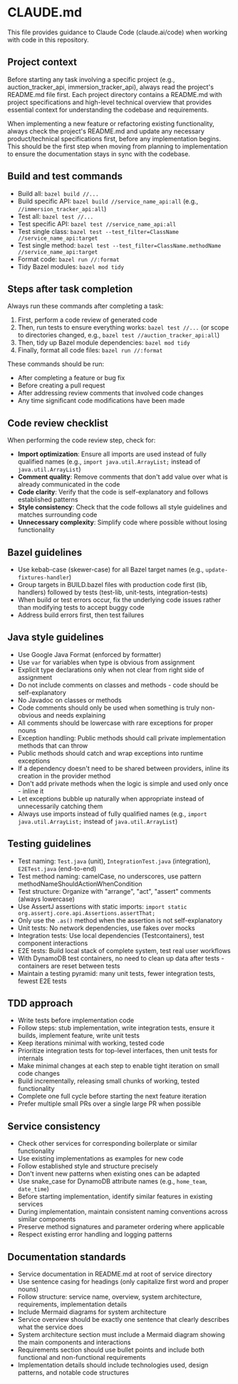# CLAUDE.md

This file provides guidance to Claude Code (claude.ai/code) when working with code in this repository.

## Project context

Before starting any task involving a specific project (e.g., auction_tracker_api, immersion_tracker_api), always read the project's README.md file first. Each project directory contains a README.md with project specifications and high-level technical overview that provides essential context for understanding the codebase and requirements.

When implementing a new feature or refactoring existing functionality, always check the project's README.md and update any necessary product/technical specifications first, before any implementation begins. This should be the first step when moving from planning to implementation to ensure the documentation stays in sync with the codebase.

## Build and test commands

- Build all: `bazel build //...`
- Build specific API: `bazel build //service_name_api:all` (e.g., `//immersion_tracker_api:all`)
- Test all: `bazel test //...`
- Test specific API: `bazel test //service_name_api:all`
- Test single class: `bazel test --test_filter=ClassName //service_name_api:target`
- Test single method: `bazel test --test_filter=ClassName.methodName //service_name_api:target`
- Format code: `bazel run //:format`
- Tidy Bazel modules: `bazel mod tidy`

## Steps after task completion

Always run these commands after completing a task:

1. First, perform a code review of generated code
2. Then, run tests to ensure everything works: `bazel test //...` (or scope to directories changed, e.g., `bazel test //auction_tracker_api:all`)
3. Then, tidy up Bazel module dependencies: `bazel mod tidy`
4. Finally, format all code files: `bazel run //:format`

These commands should be run:

- After completing a feature or bug fix
- Before creating a pull request
- After addressing review comments that involved code changes
- Any time significant code modifications have been made

## Code review checklist

When performing the code review step, check for:

- **Import optimization**: Ensure all imports are used instead of fully qualified names (e.g., `import java.util.ArrayList;` instead of `java.util.ArrayList`)
- **Comment quality**: Remove comments that don't add value over what is already communicated in the code
- **Code clarity**: Verify that the code is self-explanatory and follows established patterns
- **Style consistency**: Check that the code follows all style guidelines and matches surrounding code
- **Unnecessary complexity**: Simplify code where possible without losing functionality

## Bazel guidelines

- Use kebab-case (skewer-case) for all Bazel target names (e.g., `update-fixtures-handler`)
- Group targets in BUILD.bazel files with production code first (lib, handlers) followed by tests (test-lib, unit-tests, integration-tests)
- When build or test errors occur, fix the underlying code issues rather than modifying tests to accept buggy code
- Address build errors first, then test failures

## Java style guidelines

- Use Google Java Format (enforced by formatter)
- Use `var` for variables when type is obvious from assignment
- Explicit type declarations only when not clear from right side of assignment
- Do not include comments on classes and methods - code should be self-explanatory
- No Javadoc on classes or methods
- Code comments should only be used when something is truly non-obvious and needs explaining
- All comments should be lowercase with rare exceptions for proper nouns
- Exception handling: Public methods should call private implementation methods that can throw
- Public methods should catch and wrap exceptions into runtime exceptions
- If a dependency doesn't need to be shared between providers, inline its creation in the provider method
- Don't add private methods when the logic is simple and used only once - inline it
- Let exceptions bubble up naturally when appropriate instead of unnecessarily catching them
- Always use imports instead of fully qualified names (e.g., `import java.util.ArrayList;` instead of `java.util.ArrayList`)

## Testing guidelines

- Test naming: `Test.java` (unit), `IntegrationTest.java` (integration), `E2ETest.java` (end-to-end)
- Test method naming: camelCase, no underscores, use pattern methodNameShouldActionWhenCondition
- Test structure: Organize with "arrange", "act", "assert" comments (always lowercase)
- Use AssertJ assertions with static imports: `import static org.assertj.core.api.Assertions.assertThat;`
- Only use the `.as()` method when the assertion is not self-explanatory
- Unit tests: No network dependencies, use fakes over mocks
- Integration tests: Use local dependencies (Testcontainers), test component interactions
- E2E tests: Build local stack of complete system, test real user workflows
- With DynamoDB test containers, no need to clean up data after tests - containers are reset between tests
- Maintain a testing pyramid: many unit tests, fewer integration tests, fewest E2E tests

## TDD approach

- Write tests before implementation code
- Follow steps: stub implementation, write integration tests, ensure it builds, implement feature, write unit tests
- Keep iterations minimal with working, tested code
- Prioritize integration tests for top-level interfaces, then unit tests for internals
- Make minimal changes at each step to enable tight iteration on small code changes
- Build incrementally, releasing small chunks of working, tested functionality
- Complete one full cycle before starting the next feature iteration
- Prefer multiple small PRs over a single large PR when possible

## Service consistency

- Check other services for corresponding boilerplate or similar functionality
- Use existing implementations as examples for new code
- Follow established style and structure precisely
- Don't invent new patterns when existing ones can be adapted
- Use snake_case for DynamoDB attribute names (e.g., `home_team`, `date_time`)
- Before starting implementation, identify similar features in existing services
- During implementation, maintain consistent naming conventions across similar components
- Preserve method signatures and parameter ordering where applicable
- Respect existing error handling and logging patterns

## Documentation standards

- Service documentation in README.md at root of service directory
- Use sentence casing for headings (only capitalize first word and proper nouns)
- Follow structure: service name, overview, system architecture, requirements, implementation details
- Include Mermaid diagrams for system architecture
- Service overview should be exactly one sentence that clearly describes what the service does
- System architecture section must include a Mermaid diagram showing the main components and interactions
- Requirements section should use bullet points and include both functional and non-functional requirements
- Implementation details should include technologies used, design patterns, and notable code structures
